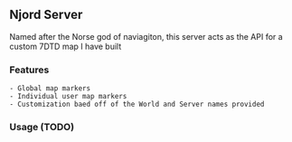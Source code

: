 ## Njord Server
Named after the Norse god of naviagiton, this server acts as the API for a custom 7DTD map I have built

### Features
    - Global map markers
    - Individual user map markers
    - Customization baed off of the World and Server names provided

### Usage (TODO)